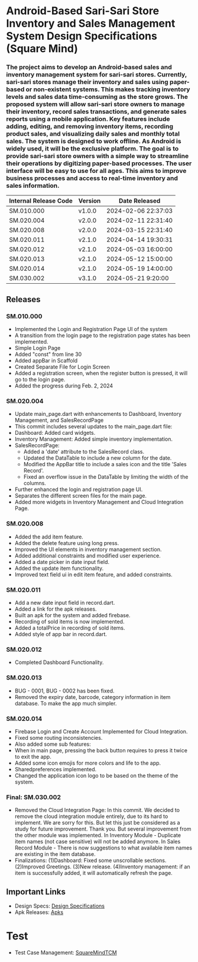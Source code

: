 # Android-Based Sari-Sari Store Inventory and Sales Management System Design Specifications (Square Mind)
### The project aims to develop an Android-based sales and inventory management system for sari-sari stores. Currently, sari-sari stores manage their inventory and sales using paper-based or non-existent systems. This makes tracking inventory levels and sales data time-consuming as the store grows. The proposed system will allow sari-sari store owners to manage their inventory, record sales transactions, and generate sales reports using a mobile application. Key features include adding, editing, and removing inventory items, recording product sales, and visualizing daily sales and monthly total sales. The system is designed to work offline. As Android is widely used, it will be the exclusive platform. The goal is to provide sari-sari store owners with a simple way to streamline their operations by digitizing paper-based processes. The user interface will be easy to use for all ages. This aims to improve business processes and access to real-time inventory and sales information.

| Internal Release Code    | Version | Date Released |
|----------|------------|-------------------|
| SM.010.000 | v1.0.0   | 2024-02-06 22:37:03 | 
| SM.020.004 | v2.0.0   | 2024-02-11 22:31:40|
| SM.020.008 | v2.0.0   | 2024-03-15 22:31:40| 
| SM.020.011 | v2.1.0   | 2024-04-14 19:30:31| 
| SM.020.012 | v2.1.0   | 2024-05-03 16:00:00| 
| SM.020.013 | v2.1.0   | 2024-05-12 15:00:00| 
| SM.020.014 | v2.1.0   | 2024-05-19 14:00:00| 
| SM.030.002 | v3.1.0   | 2024-05-21 9:20:00| 

## Releases
### SM.010.000
- Implemented the Login and Registration Page UI of the system
- A transition from the login page to the registration page states has been implemented.
- Simple Login Page
- Added "const" from line 30
- Added appBar in Scaffold
- Created Separate File for Login Screen
- Added a registration screen, when the register button is pressed, it will go to the login page. 
- Added the progress during Feb. 2, 2024

### SM.020.004
- Update main_page.dart with enhancements to Dashboard, Inventory Management, and SalesRecordPage
- This commit includes several updates to the main_page.dart file:
- Dashboard: Added card widgets.
- Inventory Management: Added simple inventory implementation.
- SalesRecordPage: 
  - Added a 'date' attribute to the SalesRecord class.
  - Updated the DataTable to include a new column for the date.
  - Modified the AppBar title to include a sales icon and the title 'Sales Record'.
  - Fixed an overflow issue in the DataTable by limiting the width of the columns.
- Further enhanced the login and registration page UI.
- Separates the different screen files for the main page.
- Added more widgets in Inventory Management and Cloud Integration Page.

### SM.020.008
- Added the add item feature.
- Added the delete feature using long press.
- Improved the UI elements in inventory management section.
- Added additional constraints and modified user experience.
- Added a date picker in date input field.
- Added the update item functionality.
- Improved text field ui in edit item feature, and added constraints.

### SM.020.011
- Add a new date input field in record.dart.
- Added a link for the apk releases.
- Built an apk for the system and added firebase.
- Recording of sold items is now implemented.
- Added a totalPrice in recording of sold items.
- Added style of app bar in record.dart.

### SM.020.012
- Completed Dashboard Functionality.

### SM.020.013
- BUG - 0001, BUG - 0002 has been fixed.
- Removed the expiry date, barcode, category information in item database. To make the app much simpler.

### SM.020.014
- Firebase Login and Create Account Implemented for Cloud Integration.
- Fixed some routing inconsistencies.
- Also added some sub features:
- When in main page, pressing the back button requires to press it twice to exit the app.
- Added some icon emojis for more colors and life to the app.
- Sharedpreferences implemented.
- Changed the application icon logo to be based on the theme of the system.

### Final: SM.030.002
- Removed the Cloud Integration Page: In this commit. We decided to remove the cloud integration module entirely, due to its hard to implement. We are sorry for this. But let this just be considered as a study for future improvement. Thank you. But several improvement from the other module was implemented. In Inventory Module - Duplicate item names (not case sensitive) will not be added anymore. In Sales Record Module - There is now suggestions to what available item names are existing in the item database.
- Finalizations: (1)Dashboard: Fixed some unscrollable sections. (2)Improved Greetings. (3)New release. (4)Inventory management: if an item is successfully added, it will automatically refresh the page.

## Important Links
- Design Specs: [Design Specifications](https://github.com/HarleyGotardo/square-mind/blob/main/README_FILES/MAIN_MD/DesignSpecificationDocument.md)
- Apk Releases: [Apks](https://github.com/HarleyGotardo/squaremind-apk-releases)


# Test
- Test Case Management: [SquareMindTCM](https://github.com/HarleyGotardo/SquareMindTCM)
